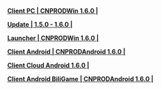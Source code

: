 **[Client PC | CNPRODWin 1.6.0 |  ](https://bhrpg-prod.oss-accelerate.aliyuncs.com/client/cn/20231215090743_ffCg5V2j0gON2tvr/PC/StarRail_1.6.0.zip)** 
  
 **[Update | 1.5.0 - 1.6.0 | ](https://bhrpg-prod.oss-accelerate.aliyuncs.com/client/hkrpg_cn/33/game_1.5.0_1.6.0_hdiff_J95qxDtHQf2vBRal.zip)** 
  
 **[Launcher | CNPRODWin 1.6.0 |  ](https://bhrpg-prod.oss-accelerate.aliyuncs.com/client/cn/20231213144542_k3N1ZYbN8FVVlnqQ/gw/StarRail_setup_20231225.exe)** 
  
 **[Client Android | CNPRODAndroid 1.6.0 |  ](https://bhrpg-prod.oss-accelerate.aliyuncs.com/client/cn/20231215090743_ffCg5V2j0gON2tvr/gw/StarRail_1.6.0.apk)** 
  
**[Client Cloud Android 1.6.0 |](https://bhrpg-prod.oss-accelerate.aliyuncs.com/client/cn/20231219142730_APxmLVHmfMZk2kdw/gw_An_C/StarRailCloud_1.6.0.apk)**

 **[Client Android BiliGame | CNPRODAndroid 1.6.0 |](https://pkg.biligame.com/games/bhxqtd_1.6.0_20231219_105736_6b3a6.apk)**
